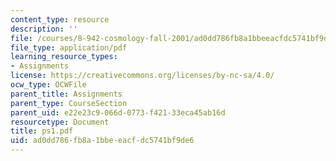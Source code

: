 ```yaml
---
content_type: resource
description: ''
file: /courses/8-942-cosmology-fall-2001/ad0dd786fb8a1bbeeacfdc5741bf9de6_ps1.pdf
file_type: application/pdf
learning_resource_types:
- Assignments
license: https://creativecommons.org/licenses/by-nc-sa/4.0/
ocw_type: OCWFile
parent_title: Assignments
parent_type: CourseSection
parent_uid: e22e23c9-066d-0773-f421-33eca45ab16d
resourcetype: Document
title: ps1.pdf
uid: ad0dd786-fb8a-1bbe-eacf-dc5741bf9de6
---
```

